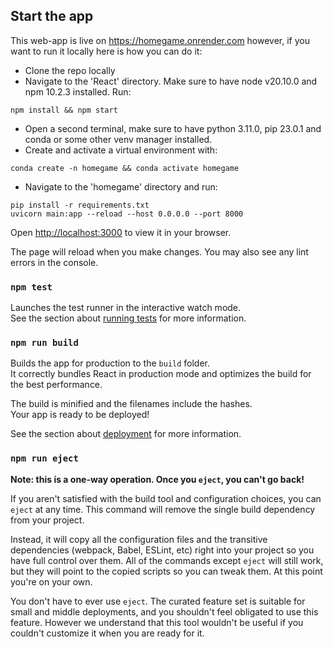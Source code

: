 ## Start the app

This web-app is live on https://homegame.onrender.com however, if you want to run it locally here is how you can do it:

- Clone the repo locally
- Navigate to the 'React' directory. Make sure to have node v20.10.0 and npm 10.2.3 installed. Run:

```console
npm install && npm start
```

- Open a second terminal, make sure to have python 3.11.0, pip 23.0.1 and conda or some other venv manager installed.
- Create and activate a virtual environment with:

```console
conda create -n homegame && conda activate homegame
```

- Navigate to the 'homegame' directory and run:

```console
pip install -r requirements.txt
uvicorn main:app --reload --host 0.0.0.0 --port 8000
```

Open [http://localhost:3000](http://localhost:3000) to view it in your browser.

The page will reload when you make changes.
You may also see any lint errors in the console.

### `npm test`

Launches the test runner in the interactive watch mode.\
See the section about [running tests](https://facebook.github.io/create-react-app/docs/running-tests) for more information.

### `npm run build`

Builds the app for production to the `build` folder.\
It correctly bundles React in production mode and optimizes the build for the best performance.

The build is minified and the filenames include the hashes.\
Your app is ready to be deployed!

See the section about [deployment](https://facebook.github.io/create-react-app/docs/deployment) for more information.

### `npm run eject`

**Note: this is a one-way operation. Once you `eject`, you can't go back!**

If you aren't satisfied with the build tool and configuration choices, you can `eject` at any time. This command will remove the single build dependency from your project.

Instead, it will copy all the configuration files and the transitive dependencies (webpack, Babel, ESLint, etc) right into your project so you have full control over them. All of the commands except `eject` will still work, but they will point to the copied scripts so you can tweak them. At this point you're on your own.

You don't have to ever use `eject`. The curated feature set is suitable for small and middle deployments, and you shouldn't feel obligated to use this feature. However we understand that this tool wouldn't be useful if you couldn't customize it when you are ready for it.
